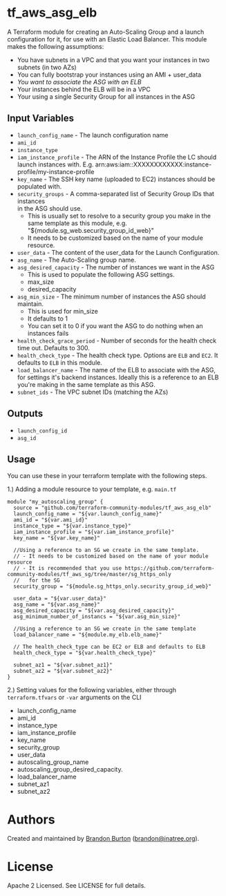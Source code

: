 tf_aws_asg_elb
==============
A Terraform module for creating an Auto-Scaling Group and a launch
configuration for it, for use with an Elastic Load Balancer.
This module makes the following assumptions:
* You have subnets in a VPC and that you want your instances
   in two subnets (in two AZs)
* You can fully bootstrap your instances using an AMI + user_data
* *You want to associate the ASG with an ELB*
* Your instances behind the ELB will be in a VPC
* Your using a single Security Group for all instances in the ASG

Input Variables
---------------

- `launch_config_name` - The launch configuration name
- `ami_id`
- `instance_type`
- `iam_instance_profile` - The ARN of the Instance Profile the LC should
   launch instances with.
   E.g. arn:aws:iam::XXXXXXXXXXXX:instance-profile/my-instance-profile
- `key_name` - The SSH key name (uploaded to EC2) instances should
   be populated with.
- `security_groups` - A comma-separated list of Security Group IDs that instances  
    in the ASG should use.
    - This is usually set to resolve to a security group you make in the
      same template as this module, e.g. "${module.sg_web.security_group_id_web}"
    - It needs to be customized based on the name of your module resource.
- `user_data` - The content of the user_data for the Launch Configuration.
- `asg_name` - The Auto-Scaling group name.
- `asg_desired_capacity` - The number of instances we want in the ASG
    - This is used to populate the following ASG settings.
    - max_size
    - desired_capacity
- `asg_min_size` - The minimum number of instances
   the ASG should maintain.
    - This is used for min_size
    - It defaults to 1
    - You can set it to 0 if you want the ASG to do nothing when an
      instances fails
- `health_check_grace_period` - Number of seconds for the health check
   time out. Defaults to 300.
- `health_check_type` - The health check type. Options are `ELB` and
   `EC2`. It defaults to `ELB` in this module.
- `load_balancer_name` - The name of the ELB to associate with the ASG,
   for settings it's backend instances. Ideally this is a reference to
   an ELB you're making in the same template as this ASG.
- `subnet_ids` - The VPC subnet IDs (matching the AZs)

Outputs
-------

- `launch_config_id`
- `asg_id`

Usage
-----

You can use these in your terraform template with the following steps.

1.) Adding a module resource to your template, e.g. `main.tf`

```
module "my_autoscaling_group" {
  source = "github.com/terraform-community-modules/tf_aws_asg_elb"
  launch_config_name = "${var.launch_config_name}"
  ami_id = "${var.ami_id}"
  instance_type = "${var.instance_type}"
  iam_instance_profile = "${var.iam_instance_profile}"
  key_name = "${var.key_name}"

  //Using a reference to an SG we create in the same template.
  // - It needs to be customized based on the name of your module resource
  // - It is recommended that you use https://github.com/terraform-community-modules/tf_aws_sg/tree/master/sg_https_only
  //   for the SG
  security_group = "${module.sg_https_only.security_group_id_web}"

  user_data = "${var.user_data}"
  asg_name = "${var.asg_name}"
  asg_desired_capacity = "${var.asg_desired_capacity}"
  asg_minimum_number_of_instancs = "${var.asg_min_size}"

  //Using a reference to an SG we create in the same template
  load_balancer_name = "${module.my_elb.elb_name}"

  // The health_check_type can be EC2 or ELB and defaults to ELB
  health_check_type = "${var.health_check_type}"

  subnet_az1 = "${var.subnet_az1}"
  subnet_az2 = "${var.subnet_az2}"
}
```

2.) Setting values for the following variables, either through `terraform.tfvars` or `-var` arguments on the CLI

- launch_config_name
- ami_id
- instance_type
- iam_instance_profile
- key_name
- security_group
- user_data
- autoscaling_group_name
- autoscaling_group_desired_capacity.
- load_balancer_name
- subnet_az1
- subnet_az2

Authors
=======

Created and maintained by [Brandon Burton](https://github.com/solarce) (brandon@inatree.org).

License
=======

Apache 2 Licensed. See LICENSE for full details.
